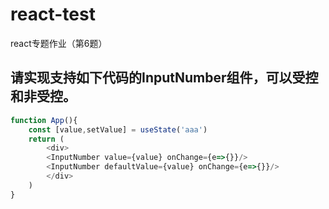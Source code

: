 # react-test
react专题作业（第6题）
## 请实现支持如下代码的InputNumber组件，可以受控和非受控。
```javascript
function App(){
    const [value,setValue] = useState('aaa')
    return (
        <div>
        <InputNumber value={value} onChange={e=>{}}/>
        <InputNumber defaultValue={value} onChange={e=>{}}/>
        </div>
    )
}
```
